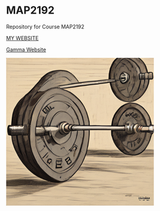 # MAP2192
Repository for Course MAP2192

[MY WEBSITE](https://malb88-eng.github.io/MAP2192/)

[Gamma Website](https://tinyurl.com/NatureDexx)

<img src ="https://raw.githubusercontent.com/MalB88-eng/MAP2192/main/Barbell.png" width = 400>
